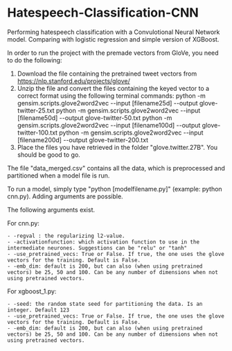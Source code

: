 # Hatespeech-Classification-CNN
Performing hatespeech classification with a Convulotional Neural Network model. Comparing with logistic regression and simple version of XGBoost.

In order to run the project with the premade vectors from GloVe, you need to do the following:

1. Download the file containing the pretrained tweet vectors from https://nlp.stanford.edu/projects/glove/
2. Unzip the file and convert the files containing the keyed vector to a correct format using the following terminal commands:
python -m gensim.scripts.glove2word2vec --input [filename25d] --output glove-twitter-25.txt
python -m gensim.scripts.glove2word2vec --input [filename50d] --output glove-twitter-50.txt
python -m gensim.scripts.glove2word2vec --input [filename100d] --output glove-twitter-100.txt
python -m gensim.scripts.glove2word2vec --input [filename200d] --output glove-twitter-200.txt
3. Place the files you have retrieved in the folder "glove.twitter.27B". You should be good to go.

The file "data_merged.csv" contains all the data, which is preprocessed and partitioned when a model file is run.

To run a model, simply type "python [modelfilename.py]" (example: python cnn.py). Adding arguments are possible.

The following arguments exist.

For cnn.py:

    - -regval : the regularizing l2-value.
    - -activationfunction: which activation function to use in the intermediate neurones. Suggestions can be "relu" or "tanh"
    - -use_pretrained_vecs: True or False. If true, the one uses the glove vectors for the training. Default is False.
    - -emb_dim: default is 200, but can also (when using pretrained vectors) be 25, 50 and 100. Can be any number of dimensions when not using pretrained vectors.

For xgboost_1.py:

    - -seed: the random state seed for partitioning the data. Is an integer. Default 123
    - -use_pretrained_vecs: True or False. If true, the one uses the glove vectors for the training. Default is False.
    - -emb_dim: default is 200, but can also (when using pretrained vectors) be 25, 50 and 100. Can be any number of dimensions when not using pretrained vectors.
